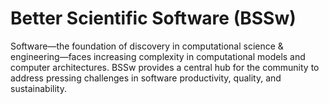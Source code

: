 # Better Scientific Software (BSSw)

Software—the foundation of discovery in computational science & engineering—faces increasing complexity in computational models and computer architectures. BSSw provides a central hub for the community to address pressing challenges in software productivity, quality, and sustainability.

<!---
Slide1 Left: blog_posts/us-research-software-engineer-us-rse-association
Slide1 Right: images/raw/master/Blog_011720_usrse.png
Slide2 Left: blog_posts/better-scientific-software-2019-highlights
Slide2 Right: images/raw/master/Blog_0120_Mantage.png
Slide3 Left: events/webinar-refactoring-exaalt-md-for-emerging-architectures
Slide3 Right: events/argonne-training-program-on-extreme-scale-computing-atpesc-2020
Slide4 Left: blog_posts/introducing-the-2020-bssw-fellows
Slide4 Right: items/ten-rules-for-building-communities
--->

<!---
LCM: Saving for use again later

SlideA Left: blog_posts/accepting-high-quality-software-contributions-as-scientific-publications
SlideA Right: items/a-look-at-the-economic-forces-in-open-source-software
SlideB Left: blog_posts/research-software-science-a-scientific-approach-to-understanding-and-improving-how-we-develop-and-use-software-for-research
SlideB Right: blog_posts/data-driven-software-sustainability
SlideC Left: events/webinar-building-community-policies-through-xsdk-software-policies
SlideC Right: items/balter-s-rules-for-github-communication

SlideX Left: events/webinar-tools-and-techniques-for-floating-point-analysis
SlideX Right: events/testing-research-software-survey

SlideY Left: blog_posts/bloodsuckers-banshees-and-brains-a-bestiary-of-scary-software-projects-and-how-to-banish-them
SlideY Right:  images/raw/master/Blog_1019_Hero_1136x432.png
--->

<!---
[Site Overview](SiteOverview.md)

[Communities Overview](CommunitiesOverview.md)

[Intro to CSE](IntroToCse.md)

[Intro to HPC](IntroToHpc.md)

--->
